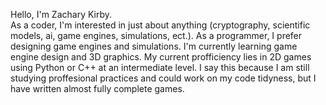 Hello, I'm Zachary Kirby.  
As a coder, I'm interested in just about anything (cryptography, scientific models, ai, game engines, simulations, ect.). As a programmer, I prefer designing game engines and simulations.
I'm currently learning game engine design and 3D graphics. My current profficiency lies in 2D games using Python or C++ at an intermediate level. I say this because I am still studying proffesional practices and could work on my code tidyness, but I have written almost fully complete games.
<!---
Zachary-Kirby/Zachary-Kirby is a ✨ special ✨ repository because its `README.md` (this file) appears on your GitHub profile.
You can click the Preview link to take a look at your changes.
--->
